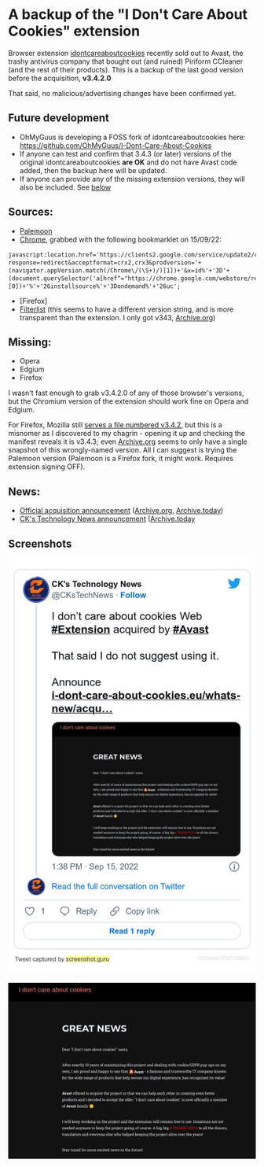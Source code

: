 # A backup of the "I Don't Care About Cookies" extension
Browser extension [idontcareaboutcookies](https://www.i-dont-care-about-cookies.eu/) recently sold out to Avast, the trashy antivirus company that bought out (and ruined) Piriform CCleaner (and the rest of their products). This is a backup of the last good version before the acquisition, **v3.4.2.0**

That said, no malicious/advertising changes have been confirmed yet.

## Future development
- OhMyGuus is developing a FOSS fork of idontcareaboutcookies here: https://github.com/OhMyGuus/I-Dont-Care-About-Cookies
- If anyone can test and confirm that 3.4.3 (or later) versions of the original idontcareaboutcookies **are OK** and do not have Avast code added, then the backup here will be updated.
- If anyone can provide any of the missing extension versions, they will also be included. See [below](/README.md#missing)

## Sources:
- [Palemoon](https://addons.palemoon.org/?component=download&id=jid1-KKzOGWgsW3Ao4Q@jetpack&version=3.4.2)
- [Chrome](https://chrome.google.com/webstore/detail/i-dont-care-about-cookies/fihnjjcciajhdojfnbdddfaoknhalnja), grabbed with the following bookmarklet on 15/09/22:
```
javascript:location.href='https://clients2.google.com/service/update2/crx?response=redirect&acceptformat=crx2,crx3&prodversion='+(navigator.appVersion.match(/Chrome\/(\S+)/)[1])+'&x=id%'+'3D'+(document.querySelector('a[href^="https://chrome.google.com/webstore/report/"]').pathname.match(/[^\/]+\/*$/)[0])+'%'+'26installsource%'+'3Dondemand%'+'26uc';
```
- [Firefox]
- [Filterlist](https://www.i-dont-care-about-cookies.eu/abp/) (this seems to have a different version string, and is more transparent than the extension. I only got v343, [Archive.org](https://web.archive.org/web/20220000000000*/https://www.i-dont-care-about-cookies.eu/abp/))

## Missing:
- Opera
- Edgium
- Firefox

I wasn't fast enough to grab v3.4.2.0 of any of those browser's versions, but the Chromium version of the extension should work fine on Opera and Edgium. 

For Firefox, Mozilla still [serves a file numbered v3.4.2](https://addons.mozilla.org/firefox/downloads/file/4002797/i_dont_care_about_cookies-3.4.2.xpi), but this is a misnomer as I discovered to my chagrin - opening it up and checking the manifest reveals it is v3.4.3; even [Archive.org](https://web.archive.org/web/20220915182141/https://addons.mozilla.org/firefox/downloads/file/4002797/i_dont_care_about_cookies-3.4.2.xpi) seems to only have a single snapshot of this wrongly-named version. All I can suggest is trying the Palemoon version (Palemoon is a Firefox fork, it might work. Requires extension signing OFF).

## News:
- [Official acquisition announcement](https://www.i-dont-care-about-cookies.eu/whats-new/acquisition/) ([Archive.org](https://web.archive.org/web/20220915150131/https://www.i-dont-care-about-cookies.eu/whats-new/acquisition/), [Archive.today](https://archive.ph/Xb0At))
- [CK's Technology News announcement](https://twitter.com/CKsTechNews/status/1570406615597338625) ([Archive.today](https://archive.ph/fiVH3)

## Screenshots

![Tweek by CK's Technology News](1570406615597338625.png)

![Acquisition Announcement](Acquisition-Announcement.jpg)
